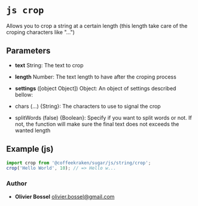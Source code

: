 


<!-- @namespace    sugar.js.string -->

# ```js crop ```


Allows you to crop a string at a certain length (this length take care of the croping characters like "...")

## Parameters

- **text**  String: The text to crop

- **length**  Number: The text length to have after the croping process

- **settings** ([object Object]) Object: An object of settings described bellow:
- chars (...) {String}: The characters to use to signal the crop
- splitWords (false) {Boolean}: Specify if you want to split words or not. If not, the function will make sure the final text does not exceeds the wanted length


## Example (js)

```js
import crop from '@coffeekraken/sugar/js/string/crop';
crop('Hello World', 10); // => Hello w...
```


### Author
- **Olivier Bossel** <a href="mailto:olivier.bossel@gmail.com">olivier.bossel@gmail.com</a> 



